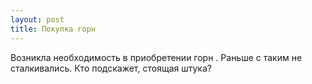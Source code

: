 ```yaml
---
layout: post 
title: Покупка горн 
--- 
```

Возникла необходимость в приобретении горн . Раньше с таким не сталкивались. Кто подскажет, стоящая штука?